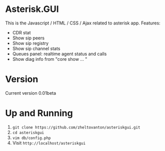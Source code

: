 # Asterisk.GUI

 This is the Javascript / HTML / CSS / Ajax related to asterisk app.
 Features:
 - CDR stat 
 - Show sip peers 
 - Show sip registry 
 - Show sip channel stats
 - Queues panel: realtime agent status and calls
 - Show diag info from "core show ... "

# Version

Current version 0.01beta
 
# Up and Running

1. `git clone https://github.com/zheltovanton/asteriskgui.git`
2. `cd asteriskgui`
3. `vim db/config.php`
4. Visit `http://localhost/asteriskgui`


